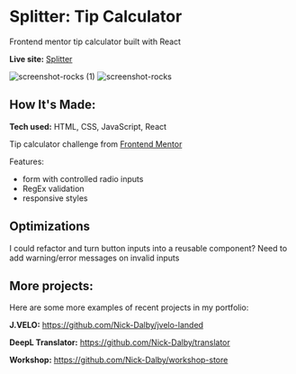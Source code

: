 # Splitter: Tip Calculator

Frontend mentor tip calculator built with React

**Live site:** [Splitter](https://magical-semolina-596855.netlify.app/)

![screenshot-rocks (1)](https://user-images.githubusercontent.com/99472735/195985989-f34ee845-8c10-4a3d-b890-6b6e36746d93.jpeg)
![screenshot-rocks](https://user-images.githubusercontent.com/99472735/195985985-03926752-4196-4e70-a87e-72b012cf8f55.jpeg)


## How It's Made:

**Tech used:** HTML, CSS, JavaScript, React

Tip calculator challenge from [Frontend Mentor](https://www.frontendmentor.io/challenges/tip-calculator-app-ugJNGbJUX)

Features:

- form with controlled radio inputs
- RegEx validation
- responsive styles

## Optimizations

I could refactor and turn button inputs into a reusable component? Need to add warning/error messages on invalid inputs

## More projects:

Here are some more examples of recent projects in my portfolio:

**J.VELO:** https://github.com/Nick-Dalby/jvelo-landed

**DeepL Translator:** https://github.com/Nick-Dalby/translator

**Workshop:** https://github.com/Nick-Dalby/workshop-store
